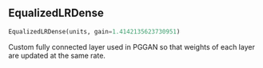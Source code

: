 ## EqualizedLRDense
```python
EqualizedLRDense(units, gain=1.4142135623730951)
```
 Custom fully connected layer used in PGGAN so that weights of each layer are updated at the same rate.    